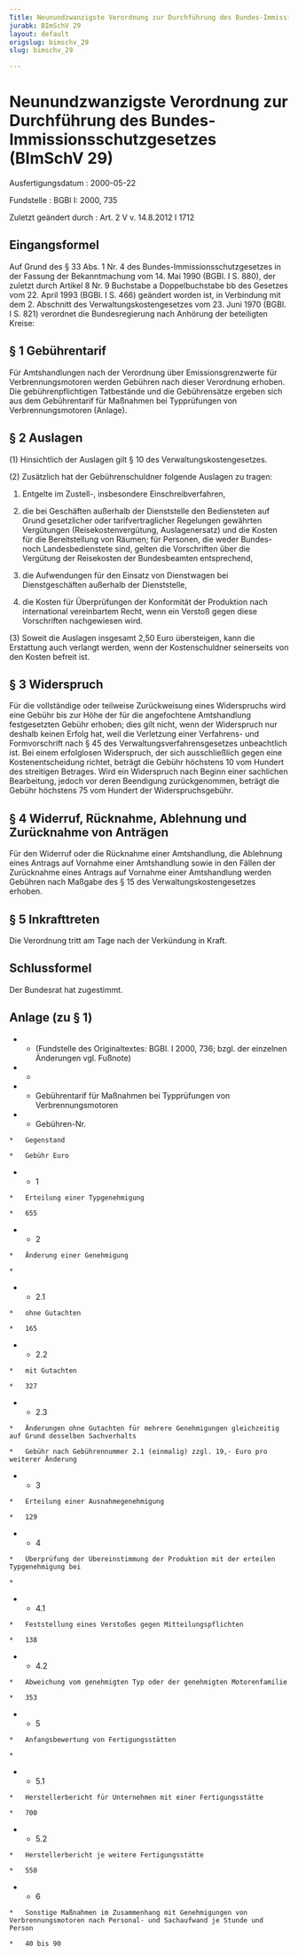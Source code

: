 ```yaml
---
Title: Neunundzwanzigste Verordnung zur Durchführung des Bundes-Immissionsschutzgesetzes
jurabk: BImSchV 29
layout: default
origslug: bimschv_29
slug: bimschv_29

---
```


# Neunundzwanzigste Verordnung zur Durchführung des Bundes-Immissionsschutzgesetzes (BImSchV 29)

Ausfertigungsdatum
:   2000-05-22

Fundstelle
:   BGBl I: 2000, 735

Zuletzt geändert durch
:   Art. 2 V v. 14.8.2012 I 1712


## Eingangsformel

Auf Grund des § 33 Abs. 1 Nr. 4 des Bundes-Immissionsschutzgesetzes in der Fassung der Bekanntmachung vom 14. Mai 1990 (BGBl. I S. 880), der zuletzt durch Artikel 8 Nr. 9 Buchstabe a Doppelbuchstabe bb des Gesetzes vom 22. April 1993 (BGBl. I S. 466) geändert worden ist, in Verbindung mit dem 2. Abschnitt des Verwaltungskostengesetzes vom 23. Juni 1970 (BGBl. I S. 821) verordnet die Bundesregierung nach Anhörung der beteiligten Kreise:


## § 1 Gebührentarif

Für Amtshandlungen nach der Verordnung über Emissionsgrenzwerte für Verbrennungsmotoren werden Gebühren nach dieser Verordnung erhoben. Die gebührenpflichtigen Tatbestände und die Gebührensätze ergeben sich aus dem Gebührentarif für Maßnahmen bei Typprüfungen von Verbrennungsmotoren (Anlage).


## § 2 Auslagen

(1) Hinsichtlich der Auslagen gilt § 10 des Verwaltungskostengesetzes.

(2) Zusätzlich hat der Gebührenschuldner folgende Auslagen zu tragen:

1.  Entgelte im Zustell-, insbesondere Einschreibverfahren,


2.  die bei Geschäften außerhalb der Dienststelle den Bediensteten auf Grund gesetzlicher oder tarifvertraglicher Regelungen gewährten Vergütungen (Reisekostenvergütung, Auslagenersatz) und die Kosten für die Bereitstellung von Räumen; für Personen, die weder Bundes- noch Landesbedienstete sind, gelten die Vorschriften über die Vergütung der Reisekosten der Bundesbeamten entsprechend,


3.  die Aufwendungen für den Einsatz von Dienstwagen bei Dienstgeschäften außerhalb der Dienststelle,


4.  die Kosten für Überprüfungen der Konformität der Produktion nach international vereinbartem Recht, wenn ein Verstoß gegen diese Vorschriften nachgewiesen wird.




(3) Soweit die Auslagen insgesamt 2,50 Euro übersteigen, kann die Erstattung auch verlangt werden, wenn der Kostenschuldner seinerseits von den Kosten befreit ist.


## § 3 Widerspruch

Für die vollständige oder teilweise Zurückweisung eines Widerspruchs wird eine Gebühr bis zur Höhe der für die angefochtene Amtshandlung festgesetzten Gebühr erhoben; dies gilt nicht, wenn der Widerspruch nur deshalb keinen Erfolg hat, weil die Verletzung einer Verfahrens- und Formvorschrift nach § 45 des Verwaltungsverfahrensgesetzes unbeachtlich ist. Bei einem erfolglosen Widerspruch, der sich ausschließlich gegen eine Kostenentscheidung richtet, beträgt die Gebühr höchstens 10 vom Hundert des streitigen Betrages. Wird ein Widerspruch nach Beginn einer sachlichen Bearbeitung, jedoch vor deren Beendigung zurückgenommen, beträgt die Gebühr höchstens 75 vom Hundert der Widerspruchsgebühr.


## § 4 Widerruf, Rücknahme, Ablehnung und Zurücknahme von Anträgen

Für den Widerruf oder die Rücknahme einer Amtshandlung, die Ablehnung eines Antrags auf Vornahme einer Amtshandlung sowie in den Fällen der Zurücknahme eines Antrags auf Vornahme einer Amtshandlung werden Gebühren nach Maßgabe des § 15 des Verwaltungskostengesetzes erhoben.


## § 5 Inkrafttreten

Die Verordnung tritt am Tage nach der Verkündung in Kraft.


## Schlussformel

Der Bundesrat hat zugestimmt.


## Anlage (zu § 1)


*    *   (Fundstelle des Originaltextes: BGBl. I 2000, 736;
        bzgl. der einzelnen Änderungen vgl. Fußnote)


*    *

*    *   Gebührentarif für Maßnahmen bei Typprüfungen von Verbrennungsmotoren


*    *   Gebühren-Nr.

    *   Gegenstand

    *   Gebühr Euro


*    *   1

    *   Erteilung einer Typgenehmigung

    *   655


*    *   2

    *   Änderung einer Genehmigung

    *

*    *   2.1

    *   ohne Gutachten

    *   165


*    *   2.2

    *   mit Gutachten

    *   327


*    *   2.3

    *   Änderungen ohne Gutachten für mehrere Genehmigungen gleichzeitig auf Grund desselben Sachverhalts

    *   Gebühr nach Gebührennummer 2.1 (einmalig) zzgl. 19,- Euro pro weiterer Änderung


*    *   3

    *   Erteilung einer Ausnahmegenehmigung

    *   129


*    *   4

    *   Überprüfung der Übereinstimmung der Produktion mit der erteilen Typgenehmigung bei

    *

*    *   4.1

    *   Feststellung eines Verstoßes gegen Mitteilungspflichten

    *   138


*    *   4.2

    *   Abweichung vom genehmigten Typ oder der genehmigten Motorenfamilie

    *   353


*    *   5

    *   Anfangsbewertung von Fertigungsstätten

    *

*    *   5.1

    *   Herstellerbericht für Unternehmen mit einer Fertigungsstätte

    *   700


*    *   5.2

    *   Herstellerbericht je weitere Fertigungsstätte

    *   550


*    *   6

    *   Sonstige Maßnahmen im Zusammenhang mit Genehmigungen von Verbrennungsmotoren nach Personal- und Sachaufwand je Stunde und Person

    *   40 bis 90




